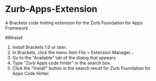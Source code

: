 # Zurb-Apps-Extension
A Brackets code hinting extension for the Zurb Foundation for Apps Framework

##Install

1. Install Brackets 1.0 or later.
2. In Brackets, click the menu item File > Extension Manager...
3. Go to the "Available" tab of the dialog that appears.
4. Type "Zurb Apps code hinter" in the search box.
5. Click the "Install" button in the search result for Zurb Foundation for Apps Code Hinter.
